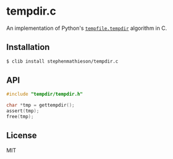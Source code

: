 
# tempdir.c

  An implementation of Python's [`tempfile.tempdir`](https://docs.python.org/2/library/tempfile.html#tempfile.tempdir) algorithm in C.

## Installation

```sh
$ clib install stephenmathieson/tempdir.c
```

## API

```c
#include "tempdir/tempdir.h"

char *tmp = gettempdir();
assert(tmp);
free(tmp);
```

## License

  MIT
